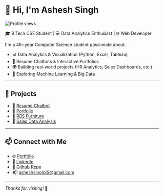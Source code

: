 # 👋 Hi, I'm Ashesh Singh

![Profile views](https://komarev.com/ghpvc/?username=Ashesh88&color=blue)

🎓 B.Tech CSE Student | 💻 Data Analytics Enthusiast | 🌐 Web Developer

I'm a 4th-year Computer Science student passionate about:
- 📊 Data Analytics & Visualization (Python, Excel, Tableau)
- 💬 Resume Chatbots & Interactive Portfolios
- 🌍 Building real-world projects (HR Analytics, Sales Dashboards, etc.)
- 🧠 Exploring Machine Learning & Big Data

---

## 🚀 Projects

- 🔹 [Resume Chatbot](https://ashesh88.github.io/Resume-Chatbot/)
- 🔹 [Portfolio](https://ashesh88.github.io/portfolio/)
- 🔹 [RBS Furniture](https://rbsfurnitures.in/)
- 🔹 [Sales Data Analysis](https://github.com/Ashesh88/Sales-Data-Analysis-Dashboard)

---

## 📫 Connect with Me

- 🌐 [Portfolio](https://ashesh88.github.io/)
- 💼 [LinkedIn](https://www.linkedin.com/in/ashesh-singh-814232266/)
- 📁 [Github Repo](https://github.com/Ashesh88?tab=repositories)
- 📬 asheshsingh35@gmail.com

---

_Thanks for visiting!_ 🚀
